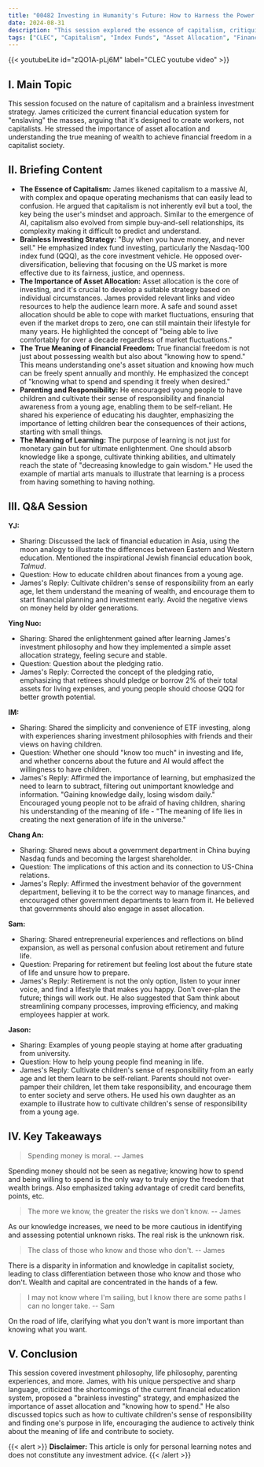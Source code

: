 ```yaml
---
title: "00482 Investing in Humanity's Future: How to Harness the Power of Long-Term Investing, Grow Your Capital, and Make Time and Money Work for You?"
date: 2024-08-31
description: "This session explored the essence of capitalism, critiquing the current financial education system and delving into a brainless investment strategy.  It emphasized the importance of asset allocation, achieving true financial freedom, and discussed topics like raising children with a sense of responsibility and finding one's purpose in life."
tags: ["CLEC", "Capitalism", "Index Funds", "Asset Allocation", "Financial Freedom", "Parenting", "Life Purpose"]
---
```


{{< youtubeLite id="zQO1A-pLj6M" label="CLEC youtube video" >}}

## I. Main Topic
This session focused on the nature of capitalism and a brainless investment strategy. James criticized the current financial education system for "enslaving" the masses, arguing that it's designed to create workers, not capitalists. He stressed the importance of asset allocation and understanding the true meaning of wealth to achieve financial freedom in a capitalist society.

## II. Briefing Content
* **The Essence of Capitalism:** James likened capitalism to a massive AI, with complex and opaque operating mechanisms that can easily lead to confusion. He argued that capitalism is not inherently evil but a tool, the key being the user's mindset and approach. Similar to the emergence of AI, capitalism also evolved from simple buy-and-sell relationships, its complexity making it difficult to predict and understand.
* **Brainless Investing Strategy:** "Buy when you have money, and never sell."  He emphasized index fund investing, particularly the Nasdaq-100 index fund (QQQ), as the core investment vehicle. He opposed over-diversification, believing that focusing on the US market is more effective due to its fairness, justice, and openness.
* **The Importance of Asset Allocation:** Asset allocation is the core of investing, and it's crucial to develop a suitable strategy based on individual circumstances. James provided relevant links and video resources to help the audience learn more. A safe and sound asset allocation should be able to cope with market fluctuations, ensuring that even if the market drops to zero, one can still maintain their lifestyle for many years.  He highlighted the concept of "being able to live comfortably for over a decade regardless of market fluctuations."
* **The True Meaning of Financial Freedom:** True financial freedom is not just about possessing wealth but also about "knowing how to spend." This means understanding one's asset situation and knowing how much can be freely spent annually and monthly.  He emphasized the concept of "knowing what to spend and spending it freely when desired."
* **Parenting and Responsibility:** He encouraged young people to have children and cultivate their sense of responsibility and financial awareness from a young age, enabling them to be self-reliant. He shared his experience of educating his daughter, emphasizing the importance of letting children bear the consequences of their actions, starting with small things.
* **The Meaning of Learning:** The purpose of learning is not just for monetary gain but for ultimate enlightenment. One should absorb knowledge like a sponge, cultivate thinking abilities, and ultimately reach the state of "decreasing knowledge to gain wisdom." He used the example of martial arts manuals to illustrate that learning is a process from having something to having nothing.

## III. Q&A Session
**YJ:**
- Sharing:  Discussed the lack of financial education in Asia, using the moon analogy to illustrate the differences between Eastern and Western education. Mentioned the inspirational Jewish financial education book, *Talmud*.
- Question: How to educate children about finances from a young age.
- James's Reply: Cultivate children's sense of responsibility from an early age, let them understand the meaning of wealth, and encourage them to start financial planning and investment early.  Avoid the negative views on money held by older generations.

**Ying Nuo:**
- Sharing:  Shared the enlightenment gained after learning James's investment philosophy and how they implemented a simple asset allocation strategy, feeling secure and stable.
- Question: Question about the pledging ratio.
- James's Reply: Corrected the concept of the pledging ratio, emphasizing that retirees should pledge or borrow 2% of their total assets for living expenses, and young people should choose QQQ for better growth potential.

**IM:**
- Sharing:  Shared the simplicity and convenience of ETF investing, along with experiences sharing investment philosophies with friends and their views on having children.
- Question:  Whether one should "know too much" in investing and life, and whether concerns about the future and AI would affect the willingness to have children.
- James's Reply: Affirmed the importance of learning, but emphasized the need to learn to subtract, filtering out unimportant knowledge and information. "Gaining knowledge daily, losing wisdom daily."  Encouraged young people not to be afraid of having children, sharing his understanding of the meaning of life - "The meaning of life lies in creating the next generation of life in the universe."

**Chang An:**
- Sharing:  Shared news about a government department in China buying Nasdaq funds and becoming the largest shareholder.
- Question: The implications of this action and its connection to US-China relations.
- James's Reply: Affirmed the investment behavior of the government department, believing it to be the correct way to manage finances, and encouraged other government departments to learn from it.  He believed that governments should also engage in asset allocation.

**Sam:**
- Sharing: Shared entrepreneurial experiences and reflections on blind expansion, as well as personal confusion about retirement and future life.
- Question: Preparing for retirement but feeling lost about the future state of life and unsure how to prepare.
- James's Reply: Retirement is not the only option, listen to your inner voice, and find a lifestyle that makes you happy.  Don't over-plan the future; things will work out. He also suggested that Sam think about streamlining company processes, improving efficiency, and making employees happier at work.

**Jason:**
- Sharing:  Examples of young people staying at home after graduating from university.
- Question: How to help young people find meaning in life.
- James's Reply: Cultivate children's sense of responsibility from an early age and let them learn to be self-reliant. Parents should not over-pamper their children, let them take responsibility, and encourage them to enter society and serve others.  He used his own daughter as an example to illustrate how to cultivate children's sense of responsibility from a young age.


## IV. Key Takeaways
> Spending money is moral.
> -- James

Spending money should not be seen as negative; knowing how to spend and being willing to spend is the only way to truly enjoy the freedom that wealth brings. Also emphasized taking advantage of credit card benefits, points, etc.

> The more we know, the greater the risks we don't know.
> -- James

As our knowledge increases, we need to be more cautious in identifying and assessing potential unknown risks. The real risk is the unknown risk.

> The class of those who know and those who don't.
> -- James

There is a disparity in information and knowledge in capitalist society, leading to class differentiation between those who know and those who don't. Wealth and capital are concentrated in the hands of a few.

> I may not know where I'm sailing, but I know there are some paths I can no longer take.
> -- Sam

On the road of life, clarifying what you don't want is more important than knowing what you want.

## V. Conclusion
This session covered investment philosophy, life philosophy, parenting experiences, and more. James, with his unique perspective and sharp language, criticized the shortcomings of the current financial education system, proposed a "brainless investing" strategy, and emphasized the importance of asset allocation and "knowing how to spend."  He also discussed topics such as how to cultivate children's sense of responsibility and finding one's purpose in life, encouraging the audience to actively think about the meaning of life and contribute to society.

{{< alert >}}
**Disclaimer:** This article is only for personal learning notes and does not constitute any investment advice.
{{< /alert >}}
